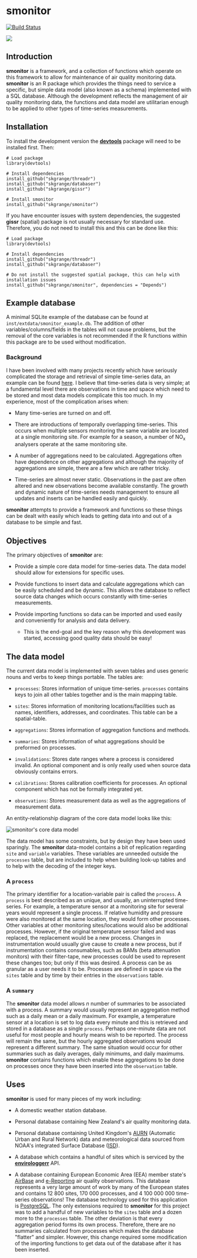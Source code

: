 # **smonitor**

[![Build Status](https://travis-ci.org/skgrange/smonitor.svg?branch=master)](https://travis-ci.org/skgrange/smonitor)

![](inst/extdata/images/icon_small.png)

## Introduction

**smonitor** is a framework, and a collection of functions which operate on this framework to allow for maintenance of air quality monitoring data. **smonitor** is an R package which provides the things need to service a specific, but simple data model (also known as a schema) implemented with a SQL database. Although the development reflects the management of air quality monitoring data, the functions and data model are utilitarian enough to be applied to other types of time-series measurements. 

## Installation

To install the development version the [**devtools**](https://github.com/hadley/devtools) package will need to be installed first. Then:

```
# Load package
library(devtools)

# Install dependencies
install_github("skgrange/threadr")
install_github("skgrange/databaser")
install_github("skgrange/gissr")

# Install smonitor
install_github("skgrange/smonitor")
```

If you have encounter issues with system dependencies, the suggested **gissr** (spatial) package is not usually necessary for standard use. Therefore, you do not need to install this and this can be done like this:

```
# Load package
library(devtools)

# Install dependencies
install_github("skgrange/threadr")
install_github("skgrange/databaser")

# Do not install the suggested spatial package, this can help with installation issues
install_github("skgrange/smonitor", dependencies = "Depends")
```

## Example database

A minimal SQLite example of the database can be found at `inst/extdata/smonitor_example.db`. The addition of other variables/columns/fields in the tables will not cause problems, but the removal of the core variables is not recommended if the R functions within this package are to be used without modification. 

### Background

I have been involved with many projects recently which have seriously complicated the storage and retrieval of simple time-series data, an example can be found [here](https://wiki.52north.org/SensorWeb/SensorObservationServiceDatabaseModel#Core_database_model). I believe that time-series data is very simple; at a fundamental level there are observations in time and space which need to be stored and most data models complicate this too much. In my experience, most of the complication arises when:

  - Many time-series are turned on and off. 
  
  - There are introductions of temporally overlapping time-series. This occurs when multiple sensors monitoring the same variable are located at a single monitoring site. For example for a season, a number of NO<sub>x</sub> analysers operate at the same monitoring site. 
  
  - A number of aggregations need to be calculated. Aggregations often have dependence on other aggregations and although the majority of aggregations are simple, there are a few which are rather tricky. 
  
  - Time-series are almost never static. Observations in the past are often altered and new observations become available constantly. The growth and dynamic nature of time-series needs management to ensure all updates and inserts can be handled easily and quickly. 
  
**smonitor** attempts to provide a framework and functions so these things can be dealt with easily which leads to getting data into and out of a database to be simple and fast. 

## Objectives

The primary objectives of **smonitor** are: 

  - Provide a simple core data model for time-series data. The data model should allow for extensions for specific uses. 
  
  - Provide functions to insert data and calculate aggregations which can be easily scheduled and be dynamic. This allows the database to reflect source data changes which occurs constantly with time-series measurements. 
  
  - Provide importing functions so data can be imported and used easily and conveniently for analysis and data delivery. 
  
    - This is the end-goal and the key reason why this development was started, accessing good quality data should be easy! 

## The data model

The current data model is implemented with seven tables and uses generic nouns and verbs to keep things portable. The tables are:

  - `processes`: Stores information of unique time-series. `processes` contains keys to join all other tables together and is the main mapping table. 
  
  - `sites`: Stores information of monitoring locations/facilities such as names, identifiers, addresses, and coordinates. This table can be a spatial-table. 
  
  - `aggregations`: Stores information of aggregation functions and methods.
  
  - `summaries`: Stores information of what aggregations should be preformed on processes. 
  
  - `invalidations`: Stores date ranges where a process is considered invalid. An optional component and is only really used when source data obviously contains errors. 
  
  - `calibrations`: Stores calibration coefficients for processes. An optional component which has not be formally integrated yet. 
  
  - `observations`: Stores measurement data as well as the aggregations of measurement data.

An entity-relationship diagram of the core data model looks like this:

![**smonitor**'s core data model](inst/extdata/smonitor_entity_relationship_diagram.png)

The data model has some constraints, but by design they have been used sparingly. The **smonitor** data-model contains a bit of replication regarding `site` and `variable` variables. These variables are unneeded outside the `processes` table, but are included to help when building look-up tables and to help with the decoding of the integer keys.

### A `process`

The primary identifier for a location-variable pair is called the `process`. A `process` is best described as an unique, and usually, an uninterrupted time-series. For example, a temperature sensor at a monitoring site for several years would represent a single process. If relative humidity and pressure were also monitored at the same location, they would form other processes. Other variables at other monitoring sites/locations would also be additional processes. However, if the original temperature sensor failed and was replaced, the replacement would be a new process. Changes in instrumentation would usually give cause to create a new process, but if instrumentation contains consumables, such as BAMs (beta attenuation monitors) with their filter-tape, new processes could be used to represent these changes too; but only if this was desired. A process can be as granular as a user needs it to be. Processes are defined in space via the `sites` table and by time by their entries in the `observations` table. 

### A `summary`

The **smonitor** data model allows *n* number of summaries to be associated with a process. A summary would usually represent an aggregation method such as a daily mean or a daily maximum. For example, a temperature sensor at a location is set to log data every minute and this is retrieved and stored in a database as a single `process`. Perhaps one-minute data are not useful for most people and hourly means wish to be reported. The process will remain the same, but the hourly aggregated observations would represent a different summary. The same situation would occur for other summaries such as daily averages, daily minimums, and daily maximums. **smonitor** contains functions which enable these aggregations to be done on processes once they have been inserted into the `observation` table. 

## Uses

**smonitor** is used for many pieces of my work including: 

  - A domestic weather station database. 
  
  - Personal database containing New Zealand's air quality monitoring data. 
  
  - Personal database containing United Kingdom's [AURN](https://uk-air.defra.gov.uk/) (Automatic Urban and Rural Network) data and meteorological data sourced from NOAA's integrated Surface Database ([ISD](https://www.ncdc.noaa.gov/isd)). 
  
  - A database which contains a handful of sites which is serviced by the [**envirologgerr**](https://github.com/skgrange/envirologgerr) API.
  
  - A database containing European Economic Area (EEA) member state's [AirBase](http://www.eea.europa.eu/data-and-maps/data/airbase-the-european-air-quality-database-8) and [e-Reporting](http://cdr.eionet.europa.eu/) air quality observations. This database represents a very large amount of work by many of the European states and contains 12 800 sites, 170 000 processes, and 4 100 000 000 time-series observations! The database technology used for this application is [PostgreSQL](https://www.postgresql.org/). The only extensions required to **smonitor** for this project was to add a handful of new variables to the `sites` table and a dozen more to the `processes` table. The other deviation is that every aggregation period forms its own process. Therefore, there are no summaries calculated from processes which makes the database "flatter" and simpler. However, this change required some modification of the importing functions to get data out of the database after it has been inserted. 
